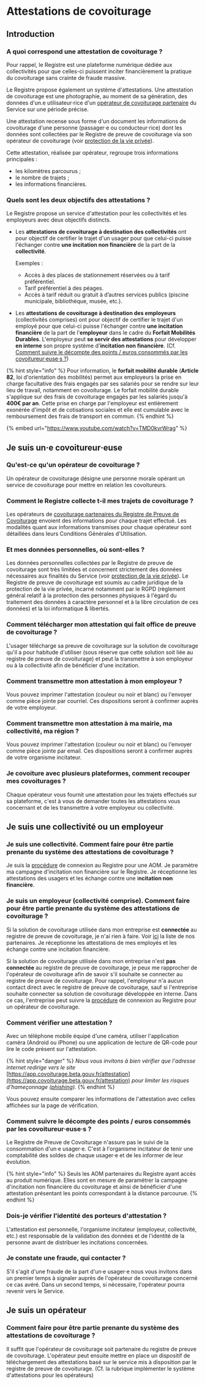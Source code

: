 # Attestations de covoiturage

## Introduction

### A quoi correspond une attestation de covoiturage ? 

Pour rappel, le Registre est une plateforme numérique dédiée aux collectivités pour que celles-ci puissent inciter financièrement la pratique du covoiturage sans crainte de fraude massive.  
  
Le Registre propose également un système d'attestations. Une attestation de covoiturage est une photographie, au moment de sa génération, des données d'un.e utilisateur‧rice d'un [opérateur de covoiturage partenaire](http://covoiturage.beta.gouv.fr/#operateurs) du Service sur une période précise.

Une attestation recense sous forme d'un document les informations de covoiturage d'une personne \(passager‧e ou conducteur‧rice\) dont les données sont collectées par le Registre de preuve de covoiturage via son opérateur de covoiturage \(voir [protection de la vie privée](https://registre-preuve-de-covoiturage.gitbook.io/produit/protectiondonnees)\).

Cette attestation, réalisée par opérateur, regroupe trois informations principales :

* les kilomètres parcourus ; 
* le nombre de trajets ;
* les informations financières.

### Quels sont les deux objectifs des attestations ? 

Le Registre propose un service d'attestation pour les collectivités et les employeurs avec deux objectifs distincts. 

* Les **attestations de covoiturage à destination des collectivités** ont pour objectif de certifier le trajet d'un usager pour que celui-ci puisse l'échanger contre **une incitation non financière** de la part de la **collectivité**.   
  
  Exemples : 

  * Accès à des places de stationnement réservées ou à tarif préférentiel.
  * Tarif préférentiel à des péages.
  * Accès à tarif réduit ou gratuit à d’autres services publics \(piscine municipale, bibliothèque, musée, etc.\).

* Les **attestations de covoiturage à destination des employeurs** \(collectivités comprises\) ont pour objectif de certifier le trajet d'un employé pour que celui-ci puisse l'échanger contre **une incitation financière** de la part de l'**employeur** dans le cadre du **Forfait Mobilités Durables**.  L'employeur peut **se servir des attestations** pour développer **en interne** son propre système d'**incitation non financière**. \(Cf. [Comment suivre le décompte des points / euros consommés par les covoitureur‧euse‧s ?](https://registre-preuve-de-covoiturage.gitbook.io/produit/boite-a-outils/attestations-de-covoiturage#comment-suivre-le-decompte-des-points-euros-consommes-par-les-covoitureur-euse-s)\)

{% hint style="info" %}
Pour information, le **forfait mobilité durable** \(**Article 82**, loi d'orientation des mobilités\) permet aux employeurs la prise en charge facultative des frais engagés par ses salariés pour se rendre sur leur lieu de travail, notamment en covoiturage. Le forfait mobilité durable s'applique sur des frais de covoiturage engagés par les salariés jusqu'à **400€ par an**. Cette prise en charge par l'employeur est entièrement exonérée d'impôt et de cotisations sociales et elle est cumulable avec le remboursement des frais de transport en commun.
{% endhint %}



{% embed url="https://www.youtube.com/watch?v=TMD0kvrWrag" %}

## Je suis un‧e covoitureur‧euse

### Qu'est-ce qu'un opérateur de covoiturage ?

Un opérateur de covoiturage désigne une personne morale opérant un service de covoiturage pour mettre en relation les covoitureurs.

### Comment le Registre collecte t-il mes trajets de covoiturage ?

Les opérateurs de [covoiturage partenaires du Registre de Preuve de Covoiturage](http://covoiturage.beta.gouv.fr/#operateurs) envoient des informations pour chaque trajet effectué. Les modalités quant aux informations transmises pour chaque opérateur sont détaillées dans leurs Conditions Générales d'Utilisation.

### Et mes données personnelles, où sont-elles ?

Les données personnelles collectées par le Registre de preuve de covoiturage sont très limitées et concernent strictement des données nécessaires aux finalités du Service \(voir [protection de la vie privée](https://registre-preuve-de-covoiturage.gitbook.io/produit/protectiondonnees)\). Le Registre de preuve de covoiturage est soumis au cadre juridique de la protection de la vie privée, incarné notamment par le RGPD \(règlement général relatif à la protection des personnes physiques à l'égard du traitement des données à caractère personnel et à la libre circulation de ces données\) et la loi informatique & libertés.

### Comment télécharger mon attestation qui fait office de preuve de covoiturage ?

L'usager télécharge sa preuve de covoiturage sur la solution de covoiturage qu'il a pour habitude d'utiliser \(sous réserve que cette solution soit liée au registre de preuve de covoiturage\) et peut la transmettre à son employeur ou à la collectivité afin de bénéficier d'une incitation.

### Comment transmettre mon attestation à mon employeur ?

Vous pouvez imprimer l'attestation \(couleur ou noir et blanc\) ou l'envoyer comme pièce jointe par courriel. Ces dispositions seront à confirmer auprès de votre employeur.

### Comment transmettre mon attestation à ma mairie, ma collectivité, ma région ?

Vous pouvez imprimer l'attestation \(couleur ou noir et blanc\) ou l'envoyer comme pièce jointe par email. Ces dispositions seront à confirmer auprès de votre organisme incitateur.

### Je covoiture avec plusieurs plateformes, comment recouper mes covoiturages ?

Chaque opérateur vous fournit une attestation pour les trajets effectués sur sa plateforme, c'est à vous de demander toutes les attestations vous concernant et de les transmettre à votre employeur ou collectivité.

## Je suis une collectivité ou un employeur

### Je suis une collectivité. Comment faire pour être partie prenante du système des attestations de covoiturage ?

Je suis la [procédure](https://registre-preuve-de-covoiturage.gitbook.io/produit/mode-aom/onboarding#acces-complet-vous-avez-vote-une-campagne-dincitation-au-covoiturage) de connexion au Registre pour une AOM. Je paramètre ma campagne d'incitation non financière sur le Registre. Je réceptionne les attestations des usagers et les échange contre une i**ncitation non financière**. 

### Je suis un employeur \(collectivité comprise\). Comment faire pour être partie prenante du système des attestations de covoiturage ?

Si la solution de covoiturage utilisée dans mon entreprise est **connectée** au registre de preuve de covoiturage, je n'ai rien à faire. Voir [ici](http://covoiturage.beta.gouv.fr/) la liste de nos partenaires. Je réceptionne les attestations de mes employés et les échange contre une incitation financière. 

Si la solution de covoiturage utilisée dans mon entreprise n'est **pas connectée** au registre de preuve de covoiturage, je peux me rapprocher de l'opérateur de covoiturage afin de savoir s'il souhaite se connecter au registre de preuve de covoiturage. Pour rappel, l'employeur n'a aucun contact direct avec le registre de preuve de covoiturage, sauf si l'entreprise souhaite connecter sa solution de covoiturage développée en interne. Dans ce cas, l'entreprise peut suivre la [procédure](https://app.gitbook.com/@registre-preuve-de-covoiturage/s/produit/api/partenaireoperateur) de connexion au Registre pour un opérateur de covoiturage. 

### Comment vérifier une attestation ?

Avec un téléphone mobile équipé d'une caméra, utiliser l'application caméra \(Android ou iPhone\) ou une application de lecture de QR-code pour lire le code présent sur l'attestation.

{% hint style="danger" %}
_Nous vous invitons à bien vérifier que l'adresse internet redirige vers le site_ [https://app.covoiturage.beta.gouv.fr/attestation](https://app.covoiturage.beta.gouv.fr/attestation) _pour limiter les risques d'hameçonnage \(_[_phishing_](https://fr.wikipedia.org/wiki/Hame%C3%A7onnage)_\)._
{% endhint %}

Vous pouvez ensuite comparer les informations de l'attestation avec celles affichées sur la page de vérification.

### Comment suivre le décompte des points / euros consommés par les covoitureur‧euse‧s ?

Le Registre de Preuve de Covoiturage n'assure pas le suivi de la consommation d'un‧e usager‧e. C'est à l'organisme incitateur de tenir une comptabilité des soldes de chaque usager‧e et de les informer de leur évolution.

{% hint style="info" %}
Seuls les AOM partenaires du Registre ayant accès au produit numérique. Elles sont en mesure de paramétrer la campagne d'incitation non financière du covoiturage et ainsi de bénéficier d'une attestation présentant les points correspondant à la distance parcourue. 
{% endhint %}

### Dois-je vérifier l'identité des porteurs d'attestation ?

L'attestation est personnelle, l'organisme incitateur \(employeur, collectivité, etc.\) est responsable de la validation des données et de l'identité de la personne avant de distribuer les incitations concernées.

### Je constate une fraude, qui contacter ?

S'il s'agit d'une fraude de la part d'un‧e usager‧e nous vous invitons dans un premier temps à signaler auprès de l'opérateur de covoiturage concerné ce cas avéré. Dans un second temps, si nécessaire, l'opérateur pourra revenir vers le Service.

## Je suis un opérateur

### Comment faire pour être partie prenante du système des attestations de covoiturage ? 

Il suffit que l'opérateur de covoiturage soit partenaire du registre de preuve de covoiturage. L'opérateur peut ensuite mettre en place un dispositif de téléchargement des attestations basé sur le service mis à disposition par le registre de preuve de covoiturage. \(Cf. la rubrique implémenter le système d'attestations pour les opérateurs\)

